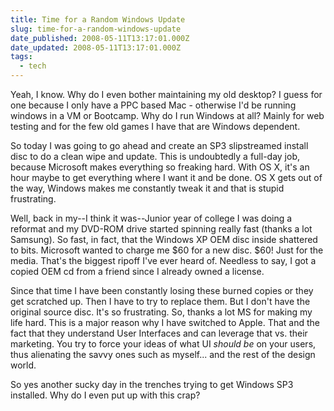 ```yaml
---
title: Time for a Random Windows Update
slug: time-for-a-random-windows-update
date_published: 2008-05-11T13:17:01.000Z
date_updated: 2008-05-11T13:17:01.000Z
tags:
  - tech
---
```


Yeah, I know. Why do I even bother maintaining my old desktop? I guess for one because I only have a PPC based Mac - otherwise I'd be running windows in a VM or Bootcamp. Why do I run Windows at all? Mainly for web testing and for the few old games I have that are Windows dependent.

So today I was going to go ahead and create an SP3 slipstreamed install disc to do a clean wipe and update. This is undoubtedly a full-day job, because Microsoft makes everything so freaking hard. With OS X, it's an hour maybe to get everything where I want it and be done. OS X gets out of the way, Windows makes me constantly tweak it and that is stupid frustrating.

Well, back in my--I think it was--Junior year of college I was doing a reformat and my DVD-ROM drive started spinning really fast (thanks a lot Samsung). So fast, in fact, that the Windows XP OEM disc inside shattered to bits. Microsoft wanted to charge me $60 for a new disc. $60! Just for the media. That's the biggest ripoff I've ever heard of. Needless to say, I got a copied OEM cd from a friend since I already owned a license.

Since that time I have been constantly losing these burned copies or they get scratched up. Then I have to try to replace them. But I don't have the original source disc. It's so frustrating. So, thanks a lot MS for making my life hard. This is a major reason why I have switched to Apple. That and the fact that they understand User Interfaces and can leverage that vs. their marketing. You try to force your ideas of what UI *should be* on your users, thus alienating the savvy ones such as myself... and the rest of the design world.

So yes another sucky day in the trenches trying to get Windows SP3 installed. Why do I even put up with this crap?
